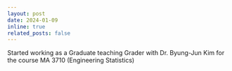 ```yaml
---
layout: post
date: 2024-01-09
inline: true
related_posts: false
---
```


Started working as a Graduate teaching Grader with Dr. Byung-Jun Kim for the course MA 3710 (Engineering Statistics)